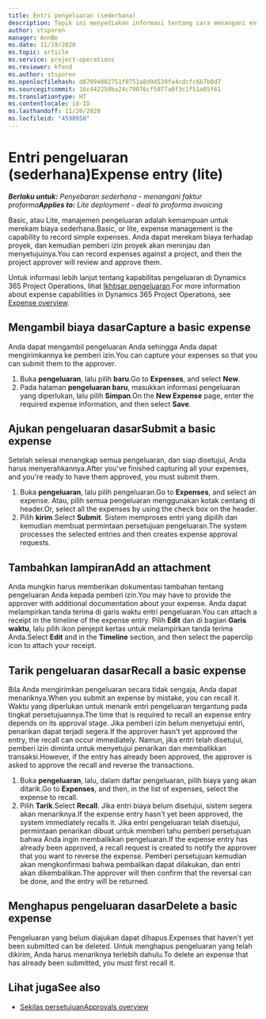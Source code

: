 ```yaml
---
title: Entri pengeluaran (sederhana)
description: Topik ini menyediakan informasi tentang cara menangani entri pengeluaran di penyebaran sederhana.
author: stsporen
manager: AnnBe
ms.date: 11/19/2020
ms.topic: article
ms.service: project-operations
ms.reviewer: kfend
ms.author: stsporen
ms.openlocfilehash: d87094882751f0751a8d9d539fa4cdcfc6b7b0d7
ms.sourcegitcommit: 16c442258ba24c79076cf5877a0f3c1f51a85f61
ms.translationtype: HT
ms.contentlocale: id-ID
ms.lasthandoff: 11/20/2020
ms.locfileid: "4590950"
---
```

# <a name="expense-entry-lite"></a><span data-ttu-id="0748f-103">Entri pengeluaran (sederhana)</span><span class="sxs-lookup"><span data-stu-id="0748f-103">Expense entry (lite)</span></span>

<span data-ttu-id="0748f-104">_**Berlaku untuk:** Penyebaran sederhana - menangani faktur proforma_</span><span class="sxs-lookup"><span data-stu-id="0748f-104">_**Applies to:** Lite deployment - deal to proforma invoicing_</span></span>

<span data-ttu-id="0748f-105">Basic, atau Lite, manajemen pengeluaran adalah kemampuan untuk merekam biaya sederhana.</span><span class="sxs-lookup"><span data-stu-id="0748f-105">Basic, or lite, expense management is the capability to record simple expenses.</span></span> <span data-ttu-id="0748f-106">Anda dapat merekam biaya terhadap proyek, dan kemudian pemberi izin proyek akan meninjau dan menyetujuinya.</span><span class="sxs-lookup"><span data-stu-id="0748f-106">You can record expenses against a project, and then the project approver will review and approve them.</span></span>

<span data-ttu-id="0748f-107">Untuk informasi lebih lanjut tentang kapabilitas pengeluaran di Dynamics 365 Project Operations, lihat [Ikhtisar pengeluaran](expense-overview.md).</span><span class="sxs-lookup"><span data-stu-id="0748f-107">For more information about expense capabilities in Dynamics 365 Project Operations, see [Expense overview](expense-overview.md).</span></span>

## <a name="capture-a-basic-expense"></a><span data-ttu-id="0748f-108">Mengambil biaya dasar</span><span class="sxs-lookup"><span data-stu-id="0748f-108">Capture a basic expense</span></span>

<span data-ttu-id="0748f-109">Anda dapat mengambil pengeluaran Anda sehingga Anda dapat mengirimkannya ke pemberi izin.</span><span class="sxs-lookup"><span data-stu-id="0748f-109">You can capture your expenses so that you can submit them to the approver.</span></span>

1. <span data-ttu-id="0748f-110">Buka **pengeluaran**, lalu pilih **baru**.</span><span class="sxs-lookup"><span data-stu-id="0748f-110">Go to **Expenses**, and select **New**.</span></span>
2. <span data-ttu-id="0748f-111">Pada halaman **pengeluaran baru**, masukkan informasi pengeluaran yang diperlukan, lalu pilih **Simpan**.</span><span class="sxs-lookup"><span data-stu-id="0748f-111">On the **New Expense** page, enter the required expense information, and then select **Save**.</span></span>

## <a name="submit-a-basic-expense"></a><span data-ttu-id="0748f-112">Ajukan pengeluaran dasar</span><span class="sxs-lookup"><span data-stu-id="0748f-112">Submit a basic expense</span></span>

<span data-ttu-id="0748f-113">Setelah selesai menangkap semua pengeluaran, dan siap disetujui, Anda harus menyerahkannya.</span><span class="sxs-lookup"><span data-stu-id="0748f-113">After you've finished capturing all your expenses, and you're ready to have them approved, you must submit them.</span></span>

1. <span data-ttu-id="0748f-114">Buka **pengeluaran**, lalu pilih pengeluaran.</span><span class="sxs-lookup"><span data-stu-id="0748f-114">Go to **Expenses**, and select an expense.</span></span> <span data-ttu-id="0748f-115">Atau, pilih semua pengeluaran menggunakan kotak centang di header.</span><span class="sxs-lookup"><span data-stu-id="0748f-115">Or, select all the expenses by using the check box on the header.</span></span>
2. <span data-ttu-id="0748f-116">Pilih **kirim**.</span><span class="sxs-lookup"><span data-stu-id="0748f-116">Select **Submit**.</span></span> <span data-ttu-id="0748f-117">Sistem memproses entri yang dipilih dan kemudian membuat permintaan persetujuan pengeluaran.</span><span class="sxs-lookup"><span data-stu-id="0748f-117">The system processes the selected entries and then creates expense approval requests.</span></span>

## <a name="add-an-attachment"></a><span data-ttu-id="0748f-118">Tambahkan lampiran</span><span class="sxs-lookup"><span data-stu-id="0748f-118">Add an attachment</span></span>

<span data-ttu-id="0748f-119">Anda mungkin harus memberikan dokumentasi tambahan tentang pengeluaran Anda kepada pemberi izin.</span><span class="sxs-lookup"><span data-stu-id="0748f-119">You may have to provide the approver with additional documentation about your expense.</span></span> <span data-ttu-id="0748f-120">Anda dapat melampirkan tanda terima di garis waktu entri pengeluaran.</span><span class="sxs-lookup"><span data-stu-id="0748f-120">You can attach a receipt in the timeline of the expense entry.</span></span> <span data-ttu-id="0748f-121">Pilih **Edit** dan di bagian **Garis waktu**, lalu pilih ikon penjepit kertas untuk melampirkan tanda terima Anda.</span><span class="sxs-lookup"><span data-stu-id="0748f-121">Select **Edit** and in the **Timeline** section, and then select the paperclip icon to attach your receipt.</span></span>

## <a name="recall-a-basic-expense"></a><span data-ttu-id="0748f-122">Tarik pengeluaran dasar</span><span class="sxs-lookup"><span data-stu-id="0748f-122">Recall a basic expense</span></span>

<span data-ttu-id="0748f-123">Bila Anda mengirimkan pengeluaran secara tidak sengaja, Anda dapat menariknya.</span><span class="sxs-lookup"><span data-stu-id="0748f-123">When you submit an expense by mistake, you can recall it.</span></span> <span data-ttu-id="0748f-124">Waktu yang diperlukan untuk menarik entri pengeluaran tergantung pada tingkat persetujuannya.</span><span class="sxs-lookup"><span data-stu-id="0748f-124">The time that is required to recall an expense entry depends on its approval stage.</span></span>  <span data-ttu-id="0748f-125">Jika pemberi izin belum menyetujui entri, penarikan dapat terjadi segera.</span><span class="sxs-lookup"><span data-stu-id="0748f-125">If the approver hasn't yet approved the entry, the recall can occur immediately.</span></span> <span data-ttu-id="0748f-126">Namun, jika entri telah disetujui, pemberi izin diminta untuk menyetujui penarikan dan membalikkan transaksi.</span><span class="sxs-lookup"><span data-stu-id="0748f-126">However, if the entry has already been approved, the approver is asked to approve the recall and reverse the transactions.</span></span>

1. <span data-ttu-id="0748f-127">Buka **pengeluaran**, lalu, dalam daftar pengeluaran, pilih biaya yang akan ditarik.</span><span class="sxs-lookup"><span data-stu-id="0748f-127">Go to **Expenses**, and then, in the list of expenses, select the expense to recall.</span></span>
2. <span data-ttu-id="0748f-128">Pilih **Tarik**.</span><span class="sxs-lookup"><span data-stu-id="0748f-128">Select **Recall**.</span></span> <span data-ttu-id="0748f-129">Jika entri biaya belum disetujui, sistem segera akan menariknya.</span><span class="sxs-lookup"><span data-stu-id="0748f-129">If the expense entry hasn't yet been approved, the system immediately recalls it.</span></span> <span data-ttu-id="0748f-130">Jika entri pengeluaran telah disetujui, permintaan penarikan dibuat untuk memberi tahu pemberi persetujuan bahwa Anda ingin membalikkan pengeluaran.</span><span class="sxs-lookup"><span data-stu-id="0748f-130">If the expense entry has already been approved, a recall request is created to notify the approver that you want to reverse the expense.</span></span> <span data-ttu-id="0748f-131">Pemberi persetujuan kemudian akan mengkonfirmasi bahwa pembalikan dapat dilakukan, dan entri akan dikembalikan.</span><span class="sxs-lookup"><span data-stu-id="0748f-131">The approver will then confirm that the reversal can be done, and the entry will be returned.</span></span>

## <a name="delete-a-basic-expense"></a><span data-ttu-id="0748f-132">Menghapus pengeluaran dasar</span><span class="sxs-lookup"><span data-stu-id="0748f-132">Delete a basic expense</span></span>

<span data-ttu-id="0748f-133">Pengeluaran yang belum diajukan dapat dihapus.</span><span class="sxs-lookup"><span data-stu-id="0748f-133">Expenses that haven't yet been submitted can be deleted.</span></span> <span data-ttu-id="0748f-134">Untuk menghapus pengeluaran yang telah dikirim, Anda harus menariknya terlebih dahulu.</span><span class="sxs-lookup"><span data-stu-id="0748f-134">To delete an expense that has already been submitted, you must first recall it.</span></span>

## <a name="see-also"></a><span data-ttu-id="0748f-135">Lihat juga</span><span class="sxs-lookup"><span data-stu-id="0748f-135">See also</span></span>

- [<span data-ttu-id="0748f-136">Sekilas persetujuan</span><span class="sxs-lookup"><span data-stu-id="0748f-136">Approvals overview</span></span>](../approvals/approvals-overview.md)
